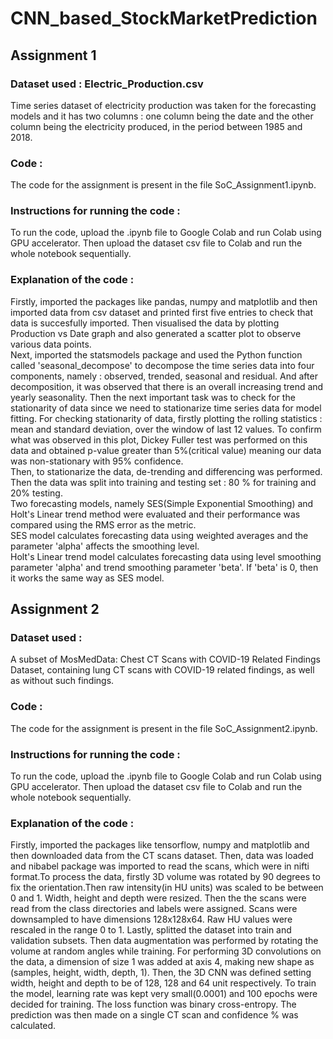 # CNN_based_StockMarketPrediction
## Assignment 1
### Dataset used : Electric_Production.csv
Time series dataset of electricity production was taken for the forecasting models and it has two columns : one column being the date and the other column being the electricity produced, in the period between 1985 and 2018.
### Code :
The code for the assignment is present in the file SoC_Assignment1.ipynb.
### Instructions for running the code :
To run the code, upload the .ipynb file to Google Colab and run Colab using GPU accelerator. Then upload the dataset csv file to Colab and run the whole notebook sequentially.
### Explanation of the code :
Firstly, imported the packages like pandas, numpy and matplotlib and then imported data from csv dataset and printed first five entries to check that data is succesfully imported. 
Then visualised the data by plotting Production vs Date graph and also generated a scatter plot to observe various data points. <br />
Next, imported the statsmodels package and used the Python function called 'seasonal_decompose' to decompose the time series data into four components, namely : observed, trended, seasonal and residual. And after decomposition, it was observed that there is an overall increasing trend and yearly seasonality. Then the next important task was to check for the stationarity of data since we need to stationarize time series data for model fitting. For checking stationarity of data, firstly plotting the rolling statistics : mean and standard deviation, over the window of last 12 values. To confirm what was observed in this plot, Dickey Fuller test was performed on this data and obtained p-value greater than 5%(critical value) meaning our data was non-stationary with 95% confidence. <br />
Then, to stationarize the data, de-trending and differencing was performed. Then the data was split into training and testing set : 80 % for training and 20% testing. <br />
Two forecasting models, namely SES(Simple Exponential Smoothing) and Holt's Linear trend method were evaluated and their performance was compared using the RMS error as the metric. <br />
SES model calculates forecasting data using weighted averages and the parameter 'alpha' affects the smoothing level. <br />
Holt's Linear trend model calculates forecasting data using level smoothing parameter 'alpha' and trend smoothing parameter 'beta'. If 'beta' is 0, then it works the same way as SES model. <br />
## Assignment 2
### Dataset used :
A subset of MosMedData: Chest CT Scans with COVID-19 Related Findings Dataset, containing lung CT scans with COVID-19 related findings, as well as without such findings.
### Code :
The code for the assignment is present in the file SoC_Assignment2.ipynb.
### Instructions for running the code :
To run the code, upload the .ipynb file to Google Colab and run Colab using GPU accelerator. Then upload the dataset csv file to Colab and run the whole notebook sequentially.
### Explanation of the code :
Firstly, imported the packages like tensorflow, numpy and matplotlib and then downloaded data from the CT scans dataset.
Then, data was loaded and nibabel package was imported to read the scans, which were in nifti format.To process the data, firstly 3D volume was rotated by 90 degrees to fix the orientation.Then raw intensity(in HU units) was scaled to be between 0 and 1. Width, height and depth were resized.
Then the the scans were read from the class directories and labels were assigned. Scans were downsampled to have dimensions 128x128x64. Raw HU values were rescaled in the range 0 to 1. Lastly, splitted the dataset into train and validation subsets. Then data augmentation was performed by rotating the volume at random angles while training. For performing 3D convolutions on the data, a dimension of size 1 was added at axis 4, making new shape as (samples, height, width, depth, 1). 
Then, the 3D CNN was defined setting width, height and depth to be of 128, 128 and 64 unit respectively. To train the model, learning rate was kept very small(0.0001) and 100 epochs were decided for training. The loss function was binary cross-entropy. The prediction was then made on a single CT scan and confidence % was calculated.




